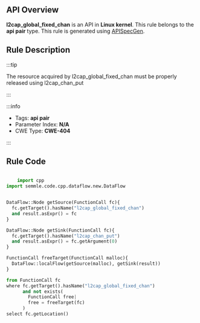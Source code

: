 ---
---


## API Overview
**l2cap_global_fixed_chan** is an API in **Linux kernel**. This rule belongs to the **api pair** type. This rule is generated using [APISpecGen](../../tools/APISpecGen).
## Rule Description

:::tip

The resource acquired by l2cap_global_fixed_chan must be properly released using l2cap_chan_put

:::

:::info

- Tags: **api pair**
- Parameter Index: **N/A**
- CWE Type: **CWE-404**

:::

## Rule Code
```python

    import cpp
import semmle.code.cpp.dataflow.new.DataFlow


DataFlow::Node getSource(FunctionCall fc){
  fc.getTarget().hasName("l2cap_global_fixed_chan")
  and result.asExpr() = fc
}

DataFlow::Node getSink(FunctionCall fc){
  fc.getTarget().hasName("l2cap_chan_put")
  and result.asExpr() = fc.getArgument(0)
}

FunctionCall freeTarget(FunctionCall malloc){
  DataFlow::localFlow(getSource(malloc), getSink(result))
}

from FunctionCall fc
where fc.getTarget().hasName("l2cap_global_fixed_chan")
      and not exists(
        FunctionCall free| 
        free = freeTarget(fc)
      )
select fc.getLocation()

    
```